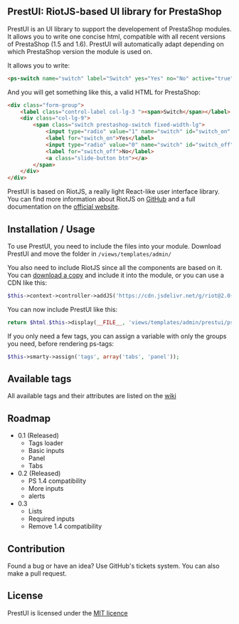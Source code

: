 ## PrestUI: RiotJS-based UI library for PrestaShop

PrestUI is an UI library to support the developement of PrestaShop modules. It allows you to write one concise html, compatible with all recent versions of PrestaShop (1.5 and 1.6). PrestUI will automatically adapt depending on which PrestaShop version the module is used on.

It allows you to write:

```html
<ps-switch name="switch" label="Switch" yes="Yes" no="No" active="true"></ps-switch>
```

And you will get something like this, a valid HTML for PrestaShop:

```html
<div class="form-group">
	<label class="control-label col-lg-3 "><span>Switch</span></label>
	<div class="col-lg-9">
		<span class="switch prestashop-switch fixed-width-lg">
			<input type="radio" value="1" name="switch" id="switch_on" checked="checked">
			<label for="switch_on">Yes</label>
			<input type="radio" value="0" name="switch" id="switch_off">
			<label for="switch_off">No</label>
			<a class="slide-button btn"></a>
		</span>
	</div>
</div>
```

PrestUI is based on RiotJS, a really light React-like user interface library.
You can find more information about RiotJS on [GitHub](https://github.com/muut/riotjs) and a full documentation on the [official website](https://muut.com/riotjs/).

## Installation / Usage

To use PrestUI, you need to include the files into your module. Download PrestUI and move the folder in `/views/templates/admin/`

You also need to include RiotJS since all the components are based on it.
You can [download a copy](https://muut.com/riotjs/download.html) and include it into the module, or you can use a CDN like this:

``` php
$this->context->controller->addJS('https://cdn.jsdelivr.net/g/riot@2.0(riot.min.js+compiler.min.js)');
```

You can now include PrestUI like this:

``` php
return $html.$this->display(__FILE__, 'views/templates/admin/prestui/ps-tags.tpl');
```

If you only need a few tags, you can assign a variable with only the groups you need, before rendering ps-tags:

``` php
$this->smarty->assign('tags', array('tabs', 'panel'));
```

## Available tags

All available tags and their attributes are listed on the [wiki](../../wiki)

## Roadmap

- 0.1 (Released)
	- Tags loader
	- Basic inputs
	- Panel
	- Tabs
- 0.2 (Released)
	- PS 1.4 compatibility
	- More inputs
	- alerts
- 0.3
	- Lists
	- Required inputs
	- Remove 1.4 compatibility

## Contribution

Found a bug or have an idea? Use GitHub's tickets system. You can also make a pull request.

## License

PrestUI is licensed under the [MIT licence](http://opensource.org/licenses/MIT)
